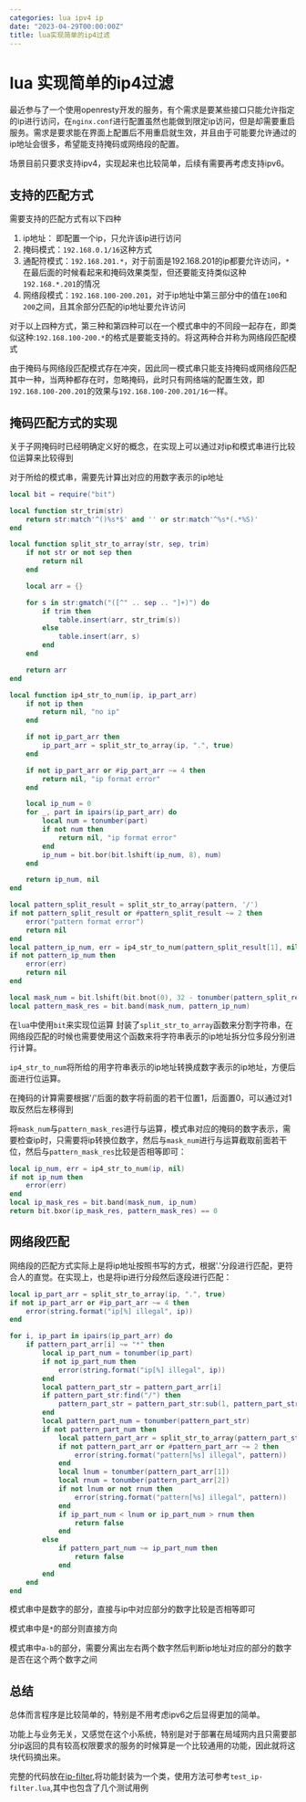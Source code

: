 ```yaml
---
categories: lua ipv4 ip
date: "2023-04-29T00:00:00Z"
title: lua实现简单的ip4过滤
---
```

# lua 实现简单的ip4过滤
最近参与了一个使用openresty开发的服务，有个需求是要某些接口只能允许指定的ip进行访问，在`nginx.conf`进行配置虽然也能做到限定ip访问，但是却需要重启服务。需求是要求能在界面上配置后不用重启就生效，并且由于可能要允许通过的ip地址会很多，希望能支持掩码或网络段的配置。

场景目前只要求支持ipv4，实现起来也比较简单，后续有需要再考虑支持ipv6。

## 支持的匹配方式
需要支持的匹配方式有以下四种
1. ip地址： 即配置一个ip，只允许该ip进行访问
2. 掩码模式：`192.168.0.1/16`这种方式
3. 通配符模式：`192.168.201.*`，对于前面是192.168.201的ip都要允许访问，`*`在最后面的时候看起来和掩码效果类型，但还要能支持类似这种`192.168.*.201`的情况
4. 网络段模式：`192.168.100-200.201`，对于ip地址中第三部分中的值在`100`和`200`之间，且其余部分匹配的ip地址要允许访问

对于以上四种方式，第三种和第四种可以在一个模式串中的不同段一起存在，即类似这种:`192.168.100-200.*`的格式是要能支持的。将这两种合并称为网络段匹配模式

由于掩码与网络段匹配模式存在冲突，因此同一模式串只能支持掩码或网络段匹配其中一种，当两种都存在时，忽略掩码，此时只有网络端的配置生效，即`192.168.100-200.201`的效果与`192.168.100-200.201/16`一样。

## 掩码匹配方式的实现
关于子网掩码时已经明确定义好的概念，在实现上可以通过对ip和模式串进行比较位运算来比较得到

对于所给的模式串，需要先计算出对应的用数字表示的ip地址
```lua
local bit = require("bit")

local function str_trim(str)
    return str:match'^()%s*$' and '' or str:match'^%s*(.*%S)'
end

local function split_str_to_array(str, sep, trim)
    if not str or not sep then
        return nil
    end

    local arr = {}

    for s in str:gmatch("([^" .. sep .. "]+)") do
        if trim then 
            table.insert(arr, str_trim(s))
        else
            table.insert(arr, s)
        end
    end

    return arr
end

local function ip4_str_to_num(ip, ip_part_arr)
    if not ip then
        return nil, "no ip"
    end

    if not ip_part_arr then 
        ip_part_arr = split_str_to_array(ip, ".", true)
    end

    if not ip_part_arr or #ip_part_arr ~= 4 then
        return nil, "ip format error"
    end

    local ip_num = 0
    for _, part in ipairs(ip_part_arr) do
        local num = tonumber(part)
        if not num then
            return nil, "ip format error"
        end
        ip_num = bit.bor(bit.lshift(ip_num, 8), num)
    end

    return ip_num, nil
end

local pattern_split_result = split_str_to_array(pattern, '/')
if not pattern_split_result or #pattern_split_result ~= 2 then
    error("pattern format error")
    return nil
end
local pattern_ip_num, err = ip4_str_to_num(pattern_split_result[1], nil)
if not pattern_ip_num then 
    error(err)
    return nil
end

local mask_num = bit.lshift(bit.bnot(0), 32 - tonumber(pattern_split_result[2]))
local pattern_mask_res = bit.band(mask_num, pattern_ip_num)
```

在`lua`中使用`bit`来实现位运算
封装了`split_str_to_array`函数来分割字符串，在网络段匹配的时候也需要使用这个函数来将字符串表示的ip地址拆分位多段分别进行计算。

`ip4_str_to_num`将所给的用字符串表示的ip地址转换成数字表示的ip地址，方便后面进行位运算。

在掩码的计算需要根据'/'后面的数字将前面的若干位置1，后面置0，可以通过对1取反然后左移得到

将`mask_num`与`pattern_mask_res`进行与运算，模式串对应的掩码的数字表示，需要检查ip时，只需要将ip转换位数字，然后与`mask_num`进行与运算截取前面若干位，然后与`pattern_mask_res`比较是否相等即可：
```lua
local ip_num, err = ip4_str_to_num(ip, nil)
if not ip_num then
    error(err)
end
local ip_mask_res = bit.band(mask_num, ip_num)
return bit.bxor(ip_mask_res, pattern_mask_res) == 0
```

## 网络段匹配
网络段的匹配方式实际上是将ip地址按照书写的方式，根据'.'分段进行匹配，更符合人的直觉。在实现上，也是将ip进行分段然后逐段进行匹配：
```lua
local ip_part_arr = split_str_to_array(ip, ".", true)
if not ip_part_arr or #ip_part_arr ~= 4 then
    error(string.format("ip[%] illegal", ip))
end

for i, ip_part in ipairs(ip_part_arr) do
    if pattern_part_arr[i] ~= "*" then           
        local ip_part_num = tonumber(ip_part)
        if not ip_part_num then
            error(string.format("ip[%] illegal", ip))
        end
        local pattern_part_str = pattern_part_arr[i]           
        if pattern_part_str:find("/") then
            pattern_part_str = pattern_part_str:sub(1, pattern_part_str:find("/") - 1)
        end
        local pattern_part_num = tonumber(pattern_part_str)
        if not pattern_part_num then 
            local pattern_part_arr = split_str_to_array(pattern_part_str, "-")
            if not pattern_part_arr or #pattern_part_arr ~= 2 then
                error(string.format("pattern[%s] illegal", pattern))
            end
            local lnum = tonumber(pattern_part_arr[1])
            local rnum = tonumber(pattern_part_arr[2])
            if not lnum or not rnum then
                error(string.format("pattern[%s] illegal", pattern))
            end
            if ip_part_num < lnum or ip_part_num > rnum then 
                return false
            end
        else
            if pattern_part_num ~= ip_part_num then
                return false
            end
        end
    end
end
```
模式串中是数字的部分，直接与ip中对应部分的数字比较是否相等即可

模式串中是`*`的部分则直接方向

模式串中`a-b`的部分，需要分离出左右两个数字然后判断ip地址对应的部分的数字是否在这个两个数字之间

## 总结
总体而言程序是比较简单的，特别是不用考虑ipv6之后显得更加的简单。

功能上与业务无关，又感觉在这个小系统，特别是对于部署在局域网内且只需要部分ip返回的具有较高权限要求的服务的时候算是一个比较通用的功能，因此就将这块代码摘出来。

完整的代码放在[ip-filter](https://github.com/muzhy/ip-filter),将功能封装为一个类，使用方法可参考`test_ip-filter.lua`,其中也包含了几个测试用例

